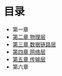 # 目录

* 第一章 
* [第二章 物理层](chapter2.md)
* [第三章 数据链路层](chapter3.md)
* [第四章 网络层](chapter4.md)
* [第五章 传输层](chapter5.md)
* 第六章

